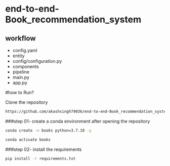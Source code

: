 # end-to-end-Book_recommendation_system

## workflow

- config.yaml
- entity
- config/configuration.py
- components
- pipeline
- main.py
- app.py

#how to Run?

Clone the repository

```bash
https://github.com/akashsingh79036/end-to-end-Book_recommendation_system.git
```
###step 01- create a conda environment after opening the repository

```bash
conda create -n books python=3.7.10 -y
```

```bash
conda activate books
```

###step 02- install the requirements
```bash
pip install -r requirements.txt
```